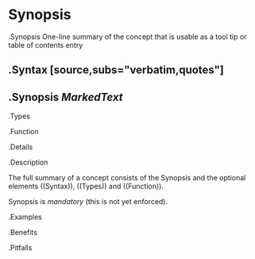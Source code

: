 # Synopsis

.Synopsis
One-line summary of the concept that is usable as a tool tip or table of contents entry

.Syntax
[source,subs="verbatim,quotes"]
----
.Synopsis
_MarkedText_
----

.Types

.Function

.Details

.Description

The full summary of a concept consists of the Synopsis and the optional elements
((Syntax)), ((Types)) and ((Function)).

Synopsis is *mandatory* (this is not yet enforced).

.Examples

.Benefits

.Pitfalls

